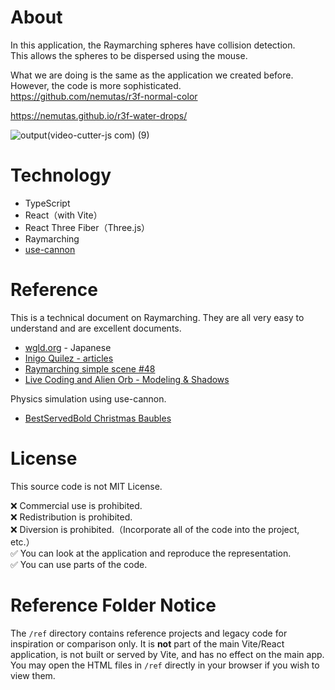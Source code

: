 # About
In this application, the Raymarching spheres have collision detection.<br>
This allows the spheres to be dispersed using the mouse.

What we are doing is the same as the application we created before. However, the code is more sophisticated.<br>
https://github.com/nemutas/r3f-normal-color

https://nemutas.github.io/r3f-water-drops/

![output(video-cutter-js com) (9)](https://user-images.githubusercontent.com/46724121/168792899-e4d4a84c-a906-4667-874b-597c0e096966.gif)

# Technology

- TypeScript
- React（with Vite）
- React Three Fiber（Three.js）
- Raymarching
- [use-cannon](https://github.com/pmndrs/use-cannon)

# Reference
This is a technical document on Raymarching. They are all very easy to understand and are excellent documents.

* [wgld.org](https://wgld.org/d/glsl/g008.html) - Japanese
* [Inigo Quilez - articles](https://www.iquilezles.org/www/index.htm)
* [Raymarching simple scene #48](https://www.youtube.com/watch?v=q2WcGi3Cr9w&t=6s)
* [Live Coding and Alien Orb - Modeling & Shadows](https://www.youtube.com/watch?v=b0AayhCO7s8&t=416s)

Physics simulation using use-cannon.

* [BestServedBold Christmas Baubles](https://codesandbox.io/s/bestservedbold-christmas-baubles-zxpv7)

# License

This source code is not MIT License.

❌ Commercial use is prohibited.<br>
❌ Redistribution is prohibited.<br>
❌ Diversion is prohibited.（Incorporate all of the code into the project, etc.）<br>
✅ You can look at the application and reproduce the representation.<br>
✅ You can use parts of the code.

# Reference Folder Notice

The `/ref` directory contains reference projects and legacy code for inspiration or comparison only. It is **not** part of the main Vite/React application, is not built or served by Vite, and has no effect on the main app. You may open the HTML files in `/ref` directly in your browser if you wish to view them.
